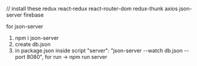 // install these 
  redux
  react-redux
  react-router-dom
  redux-thunk
  axios
  json-server
  firebase


for json-server
1. npm i json-server
2. create db.json
3. in package.json inside script
   "server": "json-server --watch db.json --port 8080",
   for run -> npm run server
